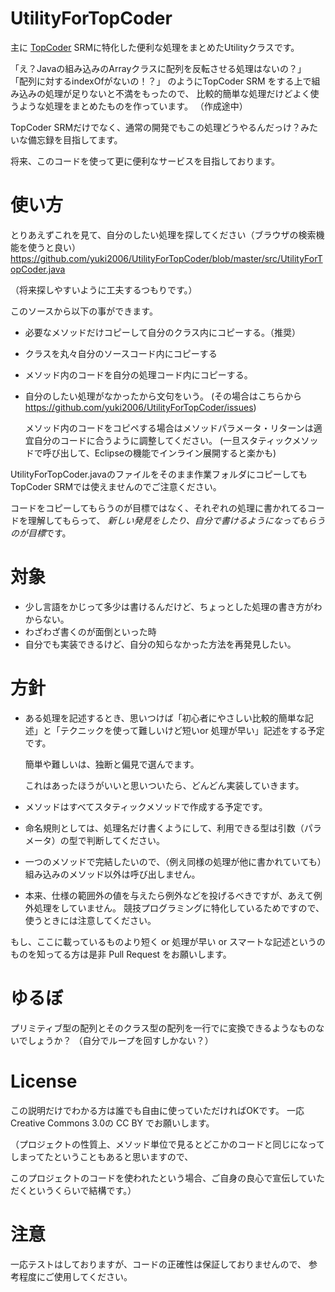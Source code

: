 UtilityForTopCoder
==================

主に [TopCoder][1] SRMに特化した便利な処理をまとめたUtilityクラスです。

「え？Javaの組み込みのArrayクラスに配列を反転させる処理はないの？」
「配列に対するindexOfがないの！？」
のようにTopCoder SRM をする上で組み込みの処理が足りないと不満をもったので、
比較的簡単な処理だけどよく使うような処理をまとめたものを作っています。
（作成途中）

TopCoder SRMだけでなく、通常の開発でもこの処理どうやるんだっけ？みたいな備忘録を目指してます。

将来、このコードを使って更に便利なサービスを目指しております。


使い方
=======
とりあえずこれを見て、自分のしたい処理を探してください（ブラウザの検索機能を使うと良い）
https://github.com/yuki2006/UtilityForTopCoder/blob/master/src/UtilityForTopCoder.java

（将来探しやすいように工夫するつもりです。）

このソースから以下の事ができます。
* 必要なメソッドだけコピーして自分のクラス内にコピーする。（推奨）
* クラスを丸々自分のソースコード内にコピーする
* メソッド内のコードを自分の処理コード内にコピーする。

* 自分のしたい処理がなかったから文句をいう。
    (その場合はこちらから　https://github.com/yuki2006/UtilityForTopCoder/issues)

    メソッド内のコードをコピペする場合はメソッドパラメータ・リターンは適宜自分のコードに合うように調整してください。
    (一旦スタティックメソッドで呼び出して、Eclipseの機能でインライン展開すると楽かも)

UtilityForTopCoder.javaのファイルをそのまま作業フォルダにコピーしてもTopCoder SRMでは使えませんのでご注意ください。

コードをコピーしてもらうのが目標ではなく、それぞれの処理に書かれてるコードを理解してもらって、
*新しい発見をしたり、自分で書けるようになってもらうのが目標*です。



対象
=======
* 少し言語をかじって多少は書けるんだけど、ちょっとした処理の書き方がわからない。
* わざわざ書くのが面倒といった時
* 自分でも実装できるけど、自分の知らなかった方法を再発見したい。

方針
=======
*  ある処理を記述するとき、思いつけば「初心者にやさしい比較的簡単な記述」と「テクニックを使って難しいけど短いor 処理が早い」記述をする予定です。

    簡単や難しいは、独断と偏見で選んでます。

    これはあったほうがいいと思いついたら、どんどん実装していきます。

* メソッドはすべてスタティックメソッドで作成する予定です。

* 命名規則としては、処理名だけ書くようにして、利用できる型は引数（パラメータ）の型で判断してください。

* 一つのメソッドで完結したいので、（例え同様の処理が他に書かれていても）組み込みのメソッド以外は呼び出しません。

* 本来、仕様の範囲外の値を与えたら例外などを投げるべきですが、あえて例外処理をしていません。
競技プログラミングに特化しているためですので、使うときには注意してください。

もし、ここに載っているものより短く or 処理が早い or スマートな記述というのものを知ってる方は是非 Pull Request をお願いします。


ゆるぼ
=======
プリミティブ型の配列とそのクラス型の配列を一行でに変換できるようなものないでしょうか？
（自分でループを回すしかない？）


License
=======
この説明だけでわかる方は誰でも自由に使っていただければOKです。
一応 Creative Commons 3.0の CC BY でお願いします。

（プロジェクトの性質上、メソッド単位で見るとどこかのコードと同じになってしまってたということもあると思いますので、

このプロジェクトのコードを使われたという場合、ご自身の良心で宣伝していただくというくらいで結構です。）


注意
=======
一応テストはしておりますが、コードの正確性は保証しておりませんので、
参考程度にご使用してください。

[1]: http://www.topcoder.com/
